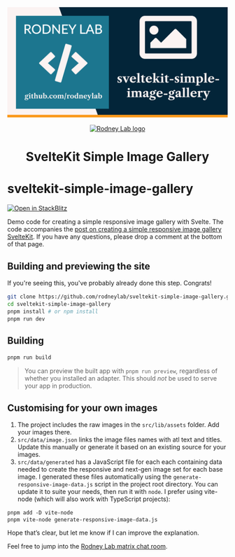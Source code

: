 <img src="./images/rodneylab-github-sveltekit-simple-image-gallery.png" alt="Rodney Lab sveltekit-simple-image-gallery Github banner">

<p align="center">
  <a aria-label="Open Rodney Lab site" href="https://rodneylab.com" rel="nofollow noopener noreferrer">
    <img alt="Rodney Lab logo" src="https://rodneylab.com/assets/icon.png" width="60" />
  </a>
</p>
<h1 align="center">
  SvelteKit Simple Image Gallery
</h1>

# sveltekit-simple-image-gallery

[![Open in StackBlitz](https://developer.stackblitz.com/img/open_in_stackblitz.svg)](https://stackblitz.com/github/rodneylab/sveltekit-simple-image-gallery)

Demo code for creating a simple responsive image gallery with Svelte. The code accompanies the <a aria-label="Open Rodney Lab blog post on using vanilla extract with Svelte Kit" href="https://rodneylab.com/simple-svelte-responsive-image-gallery/">post on creating a simple responsive image gallery SvelteKit</a>. If you have any questions, please drop a comment at the bottom of that page.

## Building and previewing the site

If you're seeing this, you've probably already done this step. Congrats!

```bash
git clone https://github.com/rodneylab/sveltekit-simple-image-gallery.git
cd sveltekit-simple-image-gallery
pnpm install # or npm install
pnpm run dev
```

## Building

```bash
pnpm run build
```

> You can preview the built app with `pnpm run preview`, regardless of whether you installed an adapter. This should _not_ be used to serve your app in production.

## Customising for your own images

1. The project includes the raw images in the `src/lib/assets` folder. Add your images there.
2. `src/data/image.json` links the image files names with atl text and titles. Update this manually or generate it based on an existing source for your images.
3. `src/data/generated` has a JavaScript file for each each containing data needed to create the responsive and next-gen image set for each base image. I generated these files automatically using the `generate-responsive-image-data.js` script in the project root directory. You can update it to suite your needs, then run it with `node`. I prefer using vite-node (which will also work with TypeScript projects):

```shell
pnpm add -D vite-node
pnpm vite-node generate-responsive-image-data.js
```

Hope that&rsquo;s clear, but let me know if I can improve the explanation.

Feel free to jump into the [Rodney Lab matrix chat room](https://matrix.to/#/%23rodney:matrix.org).
